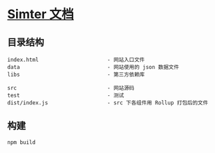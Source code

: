 # [Simter 文档](http://simter.tech)

## 目录结构

```
index.html                      - 网站入口文件
data                            - 网站使用的 json 数据文件
libs                            - 第三方依赖库

src                             - 网站源码
test                            - 测试
dist/index.js                   - src 下各组件用 Rollup 打包后的文件
```

## 构建

```bash
npm build
```